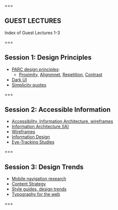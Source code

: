 ===

## GUEST LECTURES

Index of Guest Lectures 1-3

===

## Session 1: Design Principles

- [PARC design principles](https://ctec3905.github.io/presents/?guest-lecture-1#/2):
    - [Proximity](https://ctec3905.github.io/presents/?guest-lecture-1#/3), [Alignmnet](https://ctec3905.github.io/presents/?guest-lecture-1#/4), [Repetition](https://ctec3905.github.io/presents/?guest-lecture-1#/5), [Contrast](https://ctec3905.github.io/presents/?guest-lecture-1#/6)
- [Dark UI](https://ctec3905.github.io/presents/?guest-lecture-1#/7)
- [Simplicity quotes](https://ctec3905.github.io/presents/?guest-lecture-1#/8)

<!-- shared:
https://tech3015.github.io/presents?lecture-04
https://tech3015.github.io/presents?lecture-07
-->
===

## Session 2: Accessible Information

- [Accessibility, Information Architecture, wireframes](https://ctec3905.github.io/presents/?guest-lecture-2#/2)
- [Information Architecture (IA)](https://ctec3905.github.io/presents/?guest-lecture-2#/3)
- [Wireframes](https://ctec3905.github.io/presents/?guest-lecture-2#/4)
- [Information Design](https://ctec3905.github.io/presents/?guest-lecture-2#/5)
- [Eye-Tracking Studies](https://ctec3905.github.io/presents/?guest-lecture-2#/6)

<!-- shared:
https://tech3015.github.io/presents?lecture-03
https://tech3015.github.io/presents?lecture-07
-->
===

## Session 3: Design Trends

- [Mobile navigation research](https://ctec3905.github.io/presents/?guest-lecture-3#/2)
- [Content Strategy](https://ctec3905.github.io/presents/?guest-lecture-3#/4)
- [Style guides, design trends](https://ctec3905.github.io/presents/?guest-lecture-3#/5)
- [Typography for the web](https://ctec3905.github.io/presents/?guest-lecture-3#/7)

<!-- shared:
https://tech3015.github.io/presents?lecture-06
https://tech3015.github.io/presents?lecture-05
https://tech3015.github.io/presents?lecture-17
-->
===
